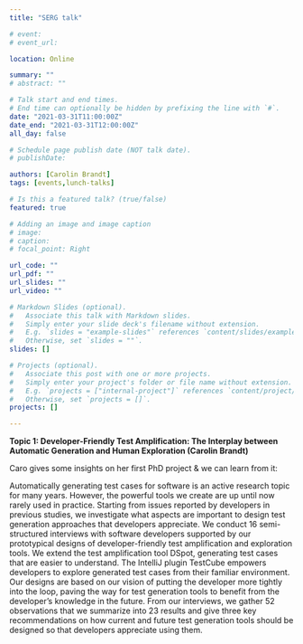 ```yaml
---
title: "SERG talk"

# event: 
# event_url: 

location: Online

summary: ""
# abstract: ""

# Talk start and end times.
# End time can optionally be hidden by prefixing the line with `#`.
date: "2021-03-31T11:00:00Z"
date_end: "2021-03-31T12:00:00Z"
all_day: false

# Schedule page publish date (NOT talk date).
# publishDate:

authors: [Carolin Brandt]
tags: [events,lunch-talks]

# Is this a featured talk? (true/false)
featured: true

# Adding an image and image caption
# image:
# caption: 
# focal_point: Right

url_code: ""
url_pdf: ""
url_slides: ""
url_video: ""

# Markdown Slides (optional).
#   Associate this talk with Markdown slides.
#   Simply enter your slide deck's filename without extension.
#   E.g. `slides = "example-slides"` references `content/slides/example-slides.md`.
#   Otherwise, set `slides = ""`.
slides: []

# Projects (optional).
#   Associate this post with one or more projects.
#   Simply enter your project's folder or file name without extension.
#   E.g. `projects = ["internal-project"]` references `content/project/deep-learning/index.md`.
#   Otherwise, set `projects = []`.
projects: []

---
```



**Topic 1: Developer-Friendly Test Amplification: The Interplay between Automatic Generation and Human Exploration (Carolin Brandt)**

Caro gives some insights on her first PhD project & we can learn from it:

Automatically generating test cases for software is an active research topic for many years. However, the powerful tools we create are up until now rarely used in practice. Starting from issues reported by developers in previous studies, we investigate what aspects are important to design test generation approaches that developers appreciate. We conduct 16 semi-structured interviews with software developers supported by our prototypical designs of developer-friendly test amplification and exploration tools. We extend the test amplification tool DSpot, generating test cases that are easier to understand. The IntelliJ plugin TestCube empowers developers to explore generated test cases from their familiar environment. Our designs are based on our vision of putting the developer more tightly into the loop, paving the way for test generation tools to benefit from the developer’s knowledge in the future. From our interviews, we gather 52 observations that we summarize into 23 results and give three key recommendations on how current and future test generation tools should be designed so that developers appreciate using them.

